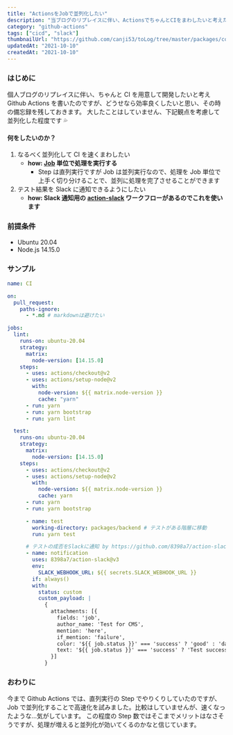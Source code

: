 ```yaml
---
title: "ActionsをJobで並列化したい"
description: "当ブログのリプレイスに伴い、ActionsでちゃんとCIをまわしたいと考えたのですが、どうせなら効率良くしたいということで、Jobで並列化して高速化？したものを備忘録しておきます。"
category: "github-actions"
tags: ["cicd", "slack"]
thumbnailUrl: "https://github.com/canji53/toLog/tree/master/packages/contents/tolog/posts/my-github-actions/thumbnail.png"
updatedAt: "2021-10-10"
createdAt: "2021-10-10"
---
```


### はじめに

個人ブログのリプレイスに伴い、ちゃんと CI を用意して開発したいと考え Github Actions を書いたのですが、どうせなら効率良くしたいと思い、その時の備忘録を残しておきます。
大したことはしていません、下記観点を考慮して並列化した程度です :sweat_drops:

#### 何をしたいのか？

1. なるべく並列化して CI を速くまわしたい
   - **how: [Job](https://docs.github.com/ja/actions/learn-github-actions/workflow-syntax-for-github-actions#jobs) 単位で処理を実行する**
     - Step は直列実行ですが Job は並列実行なので、処理を Job 単位で上手く切り分けることで、並列に処理を完了させることができます
2. テスト結果を Slack に通知できるようにしたい
   - **how: Slack 通知用の [action-slack](https://github.com/8398a7/action-slack) ワークフローがあるのでこれを使います**

### 前提条件

- Ubuntu 20.04
- Node.js 14.15.0

### サンプル

```yml
name: CI

on:
  pull_request:
    paths-ignore:
      - *.md # markdownは避けたい

jobs:
  lint:
    runs-on: ubuntu-20.04
    strategy:
      matrix:
        node-version: [14.15.0]
    steps:
      - uses: actions/checkout@v2
      - uses: actions/setup-node@v2
        with:
          node-version: ${{ matrix.node-version }}
          cache: "yarn"
      - run: yarn
      - run: yarn bootstrap
      - run: yarn lint

  test:
    runs-on: ubuntu-20.04
    strategy:
      matrix:
        node-version: [14.15.0]
    steps:
      - uses: actions/checkout@v2
      - uses: actions/setup-node@v2
        with:
          node-version: ${{ matrix.node-version }}
          cache: yarn
      - run: yarn
      - run: yarn bootstrap

      - name: test
        working-directory: packages/backend # テストがある階層に移動
        run: yarn test

      # テストの成否をSlackに通知 by https://github.com/8398a7/action-slack
      - name: notification
        uses: 8398a7/action-slack@v3
        env:
          SLACK_WEBHOOK_URL: ${{ secrets.SLACK_WEBHOOK_URL }}
        if: always()
        with:
          status: custom
          custom_payload: |
            {
              attachments: [{
                fields: 'job',
                author_name: 'Test for CMS',
                mention: 'here',
                if_mention: 'failure',
                color: '${{ job.status }}' === 'success' ? 'good' : 'danger',
                text: '${{ job.status }}' === 'success' ? 'Test success' : 'Test failed',
              }]
            }
```

### おわりに

今まで Github Actions では、直列実行の Step でやりくりしていたのですが、Job で並列化することで高速化を試みました。比較はしていませんが、速くなったような...気がしています。
この程度の Step 数ではそこまでメリットはなさそうですが、処理が増えると並列化が効いてくるのかなと信じています。
